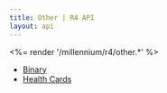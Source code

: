 ```yaml
---
title: Other | R4 API
layout: api
---
```


<%= render '/millennium/r4/other.*' %>

* [Binary](../other/binary)
* [Health Cards](../other/health-cards)
